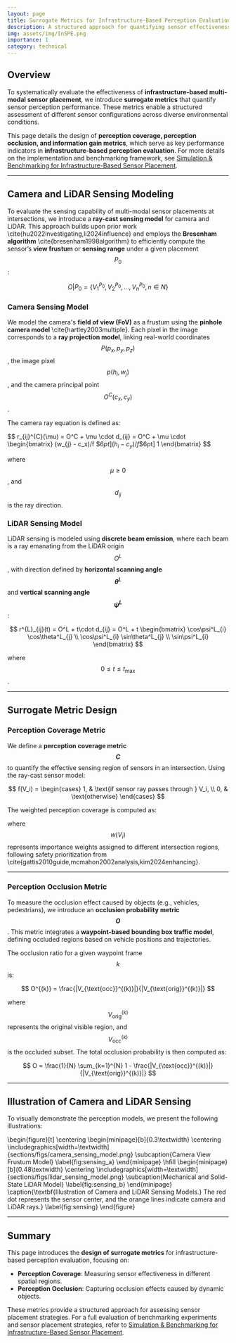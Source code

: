 ```yaml
---
layout: page
title: Surrogate Metrics for Infrastructure-Based Perception Evaluation
description: A structured approach for quantifying sensor effectiveness in infrastructure-based perception.
img: assets/img/InSPE.png
importance: 1
category: technical
---
```


## Overview  
To systematically evaluate the effectiveness of **infrastructure-based multi-modal sensor placement**, we introduce **surrogate metrics** that quantify sensor perception performance. These metrics enable a structured assessment of different sensor configurations across diverse environmental conditions.

This page details the design of **perception coverage, perception occlusion, and information gain metrics**, which serve as key performance indicators in **infrastructure-based perception evaluation**. For more details on the implementation and benchmarking framework, see [Simulation & Benchmarking for Infrastructure-Based Sensor Placement](_projects/10_project.md).

---

## Camera and LiDAR Sensing Modeling  
To evaluate the sensing capability of multi-modal sensor placements at intersections, we introduce a **ray-cast sensing model** for camera and LiDAR. This approach builds upon prior work \cite{hu2022investigating,li2024influence} and employs the **Bresenham algorithm** \cite{bresenham1998algorithm} to efficiently compute the sensor’s **view frustum** or **sensing range** under a given placement $$ P_0 $$:

$$
    \Omega | P_0 = \{V_1^{P_0},V_2^{P_0},...,V_n^{P_0}, n \in N\}
$$

### **Camera Sensing Model**  
We model the camera's **field of view (FoV)** as a frustum using the **pinhole camera model** \cite{hartley2003multiple}. Each pixel in the image corresponds to a **ray projection model**, linking real-world coordinates $$ P(p_x, p_y, p_z) $$, the image pixel $$ p(h_i, w_j) $$, and the camera principal point $$ O^C(c_x, c_y) $$. 

The camera ray equation is defined as:

$$
    r_{ij}^{C}(\mu) = O^C + \mu \cdot d_{ij} = O^C + \mu \cdot 
    \begin{bmatrix}
    (w_{j} - c_x)/f \$$6pt]
    (h_{i} - c_y)/f \$$6pt]
    1
    \end{bmatrix}
$$

where $$ \mu \geq 0 $$, and $$ d_{ij} $$ is the ray direction.

### **LiDAR Sensing Model**  
LiDAR sensing is modeled using **discrete beam emission**, where each beam is a ray emanating from the LiDAR origin $$ O^L $$, with direction defined by **horizontal scanning angle $$ \theta^L $$** and **vertical scanning angle $$ \psi^L $$**:

$$
    r^{L}_{ij}(t) = O^L + t\cdot d_{ij} = O^L + t
    \begin{bmatrix}
    \cos\psi^L_{i} \cos\theta^L_{j} \\
    \cos\psi^L_{i} \sin\theta^L_{j} \\
    \sin\psi^L_{i}
    \end{bmatrix}
$$

where $$ 0 \le t \le t_{\max} $$.

---

## Surrogate Metric Design  

### **Perception Coverage Metric**  
We define a **perception coverage metric $$ C $$** to quantify the effective sensing region of sensors in an intersection. Using the ray-cast sensor model:

$$
    f(V_i) =
    \begin{cases}
    1, & \text{if sensor ray passes through } V_i, \\
    0, & \text{otherwise}
    \end{cases}
$$

The weighted perception coverage is computed as:

$$
$$

where $$ w(V_i) $$ represents importance weights assigned to different intersection regions, following safety prioritization from \cite{gattis2010guide,mcmahon2002analysis,kim2024enhancing}.

---

### **Perception Occlusion Metric**  
To measure the occlusion effect caused by objects (e.g., vehicles, pedestrians), we introduce an **occlusion probability metric $$ O $$**. This metric integrates a **waypoint-based bounding box traffic model**, defining occluded regions based on vehicle positions and trajectories.

The occlusion ratio for a given waypoint frame $$ k $$ is:

$$
    O^{(k)} = \frac{|V_{\text{occ}}^{(k)}|}{|V_{\text{orig}}^{(k)}|}
$$

where $$ V_{\text{orig}}^{(k)} $$ represents the original visible region, and $$ V_{\text{occ}}^{(k)} $$ is the occluded subset. The total occlusion probability is then computed as:

$$
    O = \frac{1}{N} \sum_{k=1}^{N} 1 - \frac{|V_{\text{occ}}^{(k)}|}{|V_{\text{orig}}^{(k)}|}
$$

---

## Illustration of Camera and LiDAR Sensing  
To visually demonstrate the perception models, we present the following illustrations:

\begin{figure}[t]
\centering
\begin{minipage}[b]{0.3\textwidth}
  \centering
  \includegraphics[width=\textwidth]{sections/figs/camera_sensing_model.png}
  \subcaption{Camera View Frustum Model}
  \label{fig:sensing_a}
\end{minipage}
\hfill
\begin{minipage}[b]{0.48\textwidth}
  \centering
  \includegraphics[width=\textwidth]{sections/figs/lidar_sensing_model.png}
  \subcaption{Mechanical and Solid-State LiDAR Model}
  \label{fig:sensing_b}
\end{minipage}
\caption{\textbf{Illustration of Camera and LiDAR Sensing Models.} The red dot represents the sensor center, and the orange lines indicate camera and LiDAR rays.}
\label{fig:sensing}
\end{figure}

---

## Summary  
This page introduces the **design of surrogate metrics** for infrastructure-based perception evaluation, focusing on:  
- **Perception Coverage**: Measuring sensor effectiveness in different spatial regions.  
- **Perception Occlusion**: Capturing occlusion effects caused by dynamic objects.  

These metrics provide a structured approach for assessing sensor placement strategies. For a full evaluation of benchmarking experiments and sensor placement strategies, refer to [Simulation & Benchmarking for Infrastructure-Based Sensor Placement](_projects/10_project.md).
